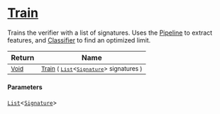 # [Train](./Verifier-100664170.md)

Trains the verifier with a list of signatures. Uses the [Pipeline](https://github.com/hargitomi97/sigstat/blob/master/docs/md/SigStat/Common/Model/Verifier.md) to extract features,  and [Classifier](https://github.com/hargitomi97/sigstat/blob/master/docs/md/SigStat/Common/Model/Verifier.md) to find an optimized limit.

| Return | Name | 
| --- | --- | 
| <sub>[Void](https://docs.microsoft.com/en-us/dotnet/api/System.Void)</sub>| <sub>[Train](./Verifier-100664170.md) ( [`List`](https://docs.microsoft.com/en-us/dotnet/api/System.Collections.Generic.List-1)\<[`Signature`](./../../Signature.md)> signatures )</sub>| <br>


#### Parameters
[`List`](https://docs.microsoft.com/en-us/dotnet/api/System.Collections.Generic.List-1)\<[`Signature`](./../../Signature.md)>